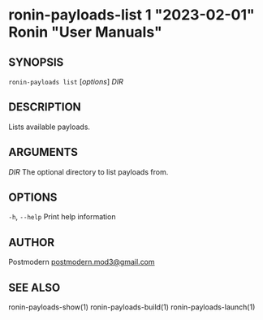 # ronin-payloads-list 1 "2023-02-01" Ronin "User Manuals"

## SYNOPSIS

`ronin-payloads list` [*options*] *DIR*

## DESCRIPTION

Lists available payloads.

## ARGUMENTS

*DIR*
  The optional directory to list payloads from.

## OPTIONS

`-h`, `--help`
  Print help information

## AUTHOR

Postmodern <postmodern.mod3@gmail.com>

## SEE ALSO

ronin-payloads-show(1) ronin-payloads-build(1) ronin-payloads-launch(1)
